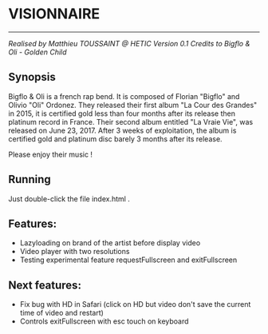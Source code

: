 # VISIONNAIRE
-----------------------
*Realised by Matthieu TOUSSAINT @ HETIC*
*Version 0.1*
*Credits to Bigflo & Oli - Golden Child*

## Synopsis
Bigflo & Oli is a french rap bend. It is composed of Florian "Bigflo" and Olivio "Oli" Ordonez. They released their first album "La Cour des Grandes" in 2015, it is certified gold less than four months after its release then platinum record in France.
Their second album entitled "La Vraie Vie", was released on June 23, 2017. After 3 weeks of exploitation, the album is certified gold and platinum disc barely 3 months after its release.

Please enjoy their music !

## Running
Just double-click the file index.html .

## Features:
 - Lazyloading on brand of the artist before display video
 - Video player with two resolutions
 - Testing experimental feature requestFullscreen and exitFullscreen

## Next features:
 - Fix bug with HD in Safari (click on HD but video don't save the current time of video and restart)
 - Controls exitFullscreen with esc touch on keyboard
